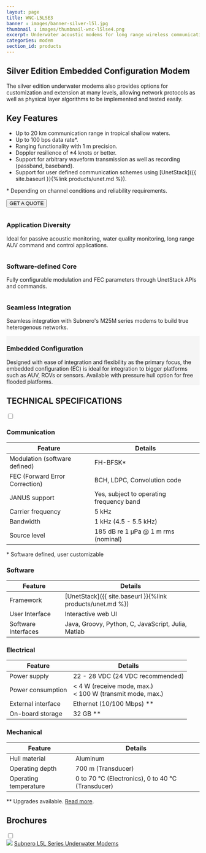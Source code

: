 ```yaml
---
layout: page
title: WNC-L5LSE3
banner : images/banner-silver-l5l.jpg
thumbnail : images/thumbnail-wnc-l5lse4.png
excerpt: Underwater acoustic modems for long range wireless communication.
categories: modem
section_id: products
---
```


## Silver Edition Embedded Configuration Modem

The silver edition underwater modems also provides options for customization and extension at many levels, allowing network protocols as well as physical layer algorithms to be implemented and tested easily.

## Key Features

- Up to 20 km communication range in tropical shallow waters.
- Up to 100 bps data rate\*.
- Ranging functionality with 1 m precision.
- Doppler resilience of ±4 knots or better.
- Support for arbitrary waveform transmission as well as recording (passband, baseband).
- Support for user defined communication schemes using [UnetStack]({{ site.baseurl }}{%link products/unet.md %}).

\* Depending on channel conditions and reliability requirements.

<a href="mailto:sales@subnero.com"><button type="button">GET A QUOTE</button></a>

<div class='row bg-white'>
  <div class='large-4 columns'>
    <div class ='media'>
      <i class='icon fa fa-paper-plane'></i>
      <div class='media-body product product-content'>
        <h3>Application Diversity</h3>
          <p>Ideal for passive acoustic monitoring, water quality monitoring, long range AUV command and control applications.</p>
      </div>
    </div>
  </div>
  <div class='large-4 columns'>
    <div class ='media' >
      <i class='icon fa fa-code'></i>
      <div class='media-body product product-content'>
      <h3>Software-defined Core</h3>
        <p>Fully configurable modulation and FEC parameters through UnetStack APIs and commands.</p>
      </div>
    </div>
  </div>
  <div class='large-4 columns'>
    <div class ='media' >
      <i class='icon fa fa-cogs'></i>
      <div class='media-body product product-content'>
        <h3>Seamless Integration</h3>
        <p>Seamless integration with Subnero's M25M series modems to build true heterogenous networks.</p>
        <div class='spacing'></div>
      </div>
    </div>
  </div>
</div>
<div class='full' style='background: #f5f5f5'>
  <div class ='media product' >
    <img class = "align-self-start mr-3" alt="" src="{{site.baseurl}}/images/boxart-wnc-l5lse4.png"/>
    <div class='media-body product product-content'>
    <h3 style="text-transform: none;" id="surface">Embedded Configuration</h3>
        <p>Designed with ease of integration and flexibility as the primary focus, the embedded configuration (EC) is ideal for integration to bigger platforms such as AUV, ROVs or sensors. Available with pressure hull option for free flooded platforms.</p>
    </div>
  </div>
</div>
<div class='two spacing'></div>
<div class='wrap-collapsible'>
<h2 style="text-transform: none;" id="s_techspec">TECHNICAL SPECIFICATIONS</h2>
<input id ='tech-specs' class='toggle' type='checkbox'>
<label class='lbl-toggle' for='tech-specs'></label>
<div class='collapsible-content' markdown="1">


### Communication

| Feature                                | Details                                   |
| -------------------------------------- | ----------------------------------------- |
| Modulation (software defined)          | FH-BFSK\*                                 |
| FEC (Forward Error Correction)         | BCH, LDPC, Convolution code               |
| JANUS support                          | Yes, subject to operating frequency band  |
| Carrier frequency                      | 5 kHz                                     |
| Bandwidth                              | 1 kHz (4.5 - 5.5 kHz)                     |
| Source level                           | 185 dB re 1 µPa @ 1 m rms (nominal)       |

\* Software defined, user customizable
### Software

| Feature                                | Details                                   |
| -------------------------------------- | ----------------------------------------- |
| Framework                              | [UnetStack]({{ site.baseurl }}{%link products/unet.md %})|
| User Interface                         | Interactive web UI                        |
| Software Interfaces                    | Java, Groovy, Python, C, JavaScript, Julia, Matlab|

### Electrical

| Feature                                | Details                                   |
| -------------------------------------- | ----------------------------------------- |
| Power supply                           | 22 - 28 VDC (24 VDC recommended)          |
| Power consumption                      | < 4 W (receive mode, max.)<br>< 100 W (transmit mode, max.)|
| External interface                     | Ethernet (10/100 Mbps) \**                |
| On-board storage                       | 32 GB \**                                 |

### Mechanical

| Feature                                | Details                                   |
| -------------------------------------- | ----------------------------------------- |
| Hull material                          | Aluminum                                  |
| Operating depth                        | 700 m (Transducer)                        |
| Operating temperature                  | 0 to 70 °C (Electronics), 0 to 40 °C (Transducer)|

\** Upgrades available. [Read more]({{site.baseurl}}/products/modem.html?&section=Accessories).

</div>
</div>

<div class='wrap-collapsible'>
  <h2>Brochures</h2>
  <input id ='compatibility' class='toggle' type='checkbox'>
  <label class='lbl-toggle' for='compatibility'></label>
  <div class='collapsible-content'>
<div class="brochure-container">
  <a href="{{site.baseurl}}/brochures/Subnero-LF-Modems.pdf" target="_blank"><img class="brochure-thumb" src="{{site.baseurl}}/brochures/modem6.jpg"></a>
  <a href="{{site.baseurl}}/brochures/Subnero-LF-Modems.pdf" target="_blank">Subnero L5L Series Underwater Modems</a>
</div>
</div>
</div>

